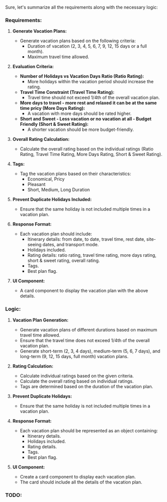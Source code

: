 Sure, let's summarize all the requirements along with the necessary logic:

### Requirements:

1. **Generate Vacation Plans:**

   - Generate vacation plans based on the following criteria:
     - Duration of vacation (2, 3, 4, 5, 6, 7, 9, 12, 15 days or a full month).
     - Maximum travel time allowed.

2. **Evaluation Criteria:**

   - **Number of Holidays vs Vacation Days Ratio (Ratio Rating):**
     - More holidays within the vacation period should increase the rating.
   - **Travel Time Constraint (Travel Time Rating):**
     - Travel time should not exceed 1/4th of the overall vacation plan.
   - **More days to travel - more rest and relaxed it can be at the same time pricy (More Days Rating):**
     - A vacation with more days should be rated higher.
   - **Short and Sweet - Less vacation or no vacation at all - Budget Friendly (Short & Sweet Rating):**
     - A shorter vacation should be more budget-friendly.

3. **Overall Rating Calculation:**

   - Calculate the overall rating based on the individual ratings (Ratio Rating, Travel Time Rating, More Days Rating, Short & Sweet Rating).

4. **Tags:**

   - Tag the vacation plans based on their characteristics:
     - Economical, Pricy
     - Pleasant
     - Short, Medium, Long Duration

5. **Prevent Duplicate Holidays Included:**

   - Ensure that the same holiday is not included multiple times in a vacation plan.

6. **Response Format:**

   - Each vacation plan should include:
     - Itinerary details: from date, to date, travel time, rest date, site-seeing dates, and transport mode.
     - Holidays included.
     - Rating details: ratio rating, travel time rating, more days rating, short & sweet rating, overall rating.
     - Tags.
     - Best plan flag.

7. **UI Component:**
   - A card component to display the vacation plan with the above details.

### Logic:

1. **Vacation Plan Generation:**

   - Generate vacation plans of different durations based on maximum travel time allowed.
   - Ensure that the travel time does not exceed 1/4th of the overall vacation plan.
   - Generate short-term (2, 3, 4 days), medium-term (5, 6, 7 days), and long-term (9, 12, 15 days, full month) vacation plans.

2. **Rating Calculation:**

   - Calculate individual ratings based on the given criteria.
   - Calculate the overall rating based on individual ratings.
   - Tags are determined based on the duration of the vacation plan.

3. **Prevent Duplicate Holidays:**

   - Ensure that the same holiday is not included multiple times in a vacation plan.

4. **Response Format:**

   - Each vacation plan should be represented as an object containing:
     - Itinerary details.
     - Holidays included.
     - Rating details.
     - Tags.
     - Best plan flag.

5. **UI Component:**
   - Create a card component to display each vacation plan.
   - The card should include all the details of the vacation plan.

### TODO:
